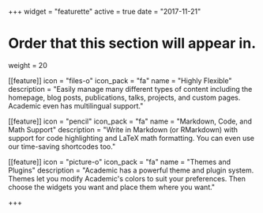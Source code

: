 +++
widget = "featurette"
active = true
date = "2017-11-21"

# Order that this section will appear in.
weight = 20

[[feature]]
  icon = "files-o"
  icon_pack = "fa"
  name = "Highly Flexible"
  description = "Easily manage many different types of content including the homepage, blog posts, publications, talks, projects, and custom pages. Academic even has multilingual support."
  
[[feature]]
  icon = "pencil"
  icon_pack = "fa"
  name = "Markdown, Code, and Math Support"
  description = "Write in Markdown (or RMarkdown) with support for code highlighting and LaTeX math formatting. You can even use our time-saving shortcodes too."
  
[[feature]]
  icon = "picture-o"
  icon_pack = "fa"
  name = "Themes and Plugins"
  description = "Academic has a powerful theme and plugin system. Themes let you modify Academic's colors to suit your preferences. Then choose the widgets you want and place them where you want."    

+++
